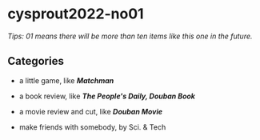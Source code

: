 # cysprout2022-no01

*Tips: 01 means there will be more than ten items like this one in the future.*

## Categories

- a little game, like ***Matchman***

- a book review, like ***The People's Daily, Douban Book***

- a movie review and cut, like ***Douban Movie***

- make friends with somebody, by Sci. & Tech

